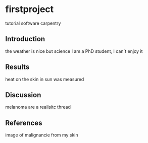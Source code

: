 # firstproject
tutorial software carpentry

## Introduction
the weather is nice but science I am a PhD student, I can´t enjoy it

## Results
heat on the skin in sun was measured

## Discussion
melanoma are a realisitc thread

## References
image of malignancie from my skin
